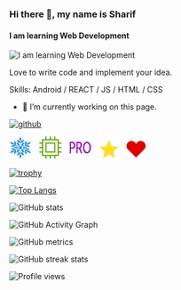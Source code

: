 ### Hi there 👋, my name is Sharif
#### I am learning Web Development
![I am learning Web Development](https://arturssmirnovs.github.io/github-profile-readme-generator/images/banner.png)

Love to write code and implement your idea.

Skills: Android / REACT / JS / HTML / CSS

- 🔭 I’m currently working on this page. 


[<img src='https://cdn.jsdelivr.net/npm/simple-icons@3.0.1/icons/github.svg' alt='github' height='40'>](https://github.com/sharif-ahmed)  

<a href='https://archiveprogram.github.com/'><img src='https://raw.githubusercontent.com/acervenky/animated-github-badges/master/assets/acbadge.gif' width='40' height='40'></a> <a href='https://docs.github.com/en/developers'><img src='https://raw.githubusercontent.com/acervenky/animated-github-badges/master/assets/devbadge.gif' width='40' height='40'></a> <a href='https://github.com/pricing'><img src='https://raw.githubusercontent.com/acervenky/animated-github-badges/master/assets/pro.gif' width='40' height='40'></a> <a href='https://stars.github.com/'><img src='https://raw.githubusercontent.com/acervenky/animated-github-badges/master/assets/starbadge.gif' width='35' height='35'></a> <a href='https://docs.github.com/en/github/supporting-the-open-source-community-with-github-sponsors'><img src='https://raw.githubusercontent.com/acervenky/animated-github-badges/master/assets/sponsorbadge.gif' width='35' height='35'></a> 

[![trophy](https://github-profile-trophy.vercel.app/?username=sharif-ahmed)](https://github.com/ryo-ma/github-profile-trophy)

[![Top Langs](https://github-readme-stats.vercel.app/api/top-langs/?username=sharif-ahmed)](https://github.com/anuraghazra/github-readme-stats)

![GitHub stats](https://github-readme-stats.vercel.app/api?username=sharif-ahmed&show_icons=true&count_private=true)  

![GitHub Activity Graph](https://activity-graph.herokuapp.com/graph?username=sharif-ahmed)  

![GitHub metrics](https://metrics.lecoq.io/sharif-ahmed)  

![GitHub streak stats](https://streak-stats.demolab.com/?user=sharif-ahmed)  

![Profile views](https://gpvc.arturio.dev/sharif-ahmed)  
